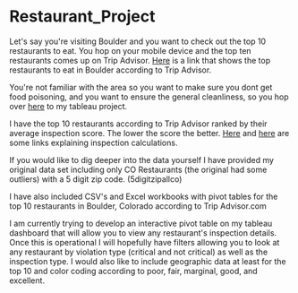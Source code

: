 # Restaurant_Project

Let's say you're visiting Boulder and you want to check out the top 10 restaurants to eat. 
You hop on your mobile device and the top ten restaurants comes up on Trip Advisor. [Here](https://www.tripadvisor.com/Restaurants-g33324-Boulder_Colorado.html) is a link that shows the top restaurants to eat in Boulder according to Trip Advisor.




 You're not familiar with the area so you want to make sure you dont get food poisoning, and you want to ensure the general cleanliness, so you hop over [here](https://github.com/Stevenlutton/Restaurant_Project) to my tableau project.

I have the top 10 restaurants according to Trip Advisor ranked by their average inspection score. The lower the score the better. [Here](https://assets.bouldercounty.org/wp-content/uploads/2017/07/how-to-calculate-inspection-ratings.pdf) and [here](https://assets.bouldercounty.org/wp-content/uploads/2017/02/CalculateInspectionRatings.pdf) are some links explaining inspection calculations. 

If you would like to dig deeper into the data yourself I have provided my original data set including only CO Restaurants (the original had some outliers) with a 5 digit zip code. (5digitzipallco)

I have also included CSV's and Excel workbooks with pivot tables for the top 10 restaurants in Boulder, Colorado according to Trip Advisor.com 

I am currently trying to develop an interactive pivot table on my tableau dashboard that will allow you to view any restaurant's inspection details. Once this is operational I will hopefully have filters allowing you to look at any restaurant by violation type (critical and not critical) as well as the inspection type. I would also like to include geographic data at least for the top 10 and color coding according to poor, fair, marginal, good, and excellent. 


